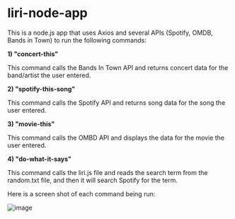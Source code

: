 # liri-node-app

This is a node.js app that uses Axios and several APIs (Spotify, OMDB, Bands in Town) to run the following commands:

**1) "concert-this"**

  This command calls the Bands In Town API and returns concert data for the band/artist the user entered.

**2) "spotify-this-song"**

  This command calls the Spotify API and returns song data for the song the user entered.

**3) "movie-this"**

  This command calls the OMBD API and displays the data for the movie the user entered.

**4) "do-what-it-says"**

  This command calls the liri.js file and reads the search term from the random.txt file, and then it will search Spotify for the term. 

Here is a screen shot of each command being run:

![image](https://user-images.githubusercontent.com/47361606/57480419-423bf600-7265-11e9-8ab8-f0163ce11c0d.png)
